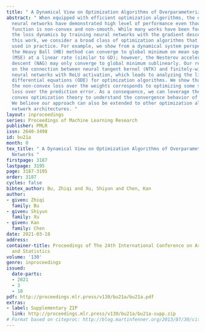 ```yaml
---
title: " A Dynamical View on Optimization Algorithms of Overparameterized Neural Networks "
abstract: " When equipped with efficient optimization algorithms, the over-parameterized
  neural networks have demonstrated high level of performance even though the loss
  function is non-convex and non-smooth. While many works have been focusing on understanding
  the loss dynamics by training neural networks with the gradient descent (GD), in
  this work, we consider a broad class of optimization algorithms that are commonly
  used in practice. For example, we show from a dynamical system perspective that
  the Heavy Ball (HB) method can converge to global minimum on mean squared error
  (MSE) at a linear rate (similar to GD); however, the Nesterov accelerated gradient
  descent (NAG) may only converge to global minimum sublinearly. Our results rely
  on the connection between neural tangent kernel (NTK) and finitely-wide over-parameterized
  neural networks with ReLU activation, which leads to analyzing the limiting ordinary
  differential equations (ODE) for optimization algorithms. We show that, optimizing
  the non-convex loss over the weights corresponds to optimizing some strongly convex
  loss over the prediction error. As a consequence, we can leverage the classical
  convex optimization theory to understand the convergence behavior of neural networks.
  We believe our approach can also be extended to other optimization algorithms and
  network architectures. "
layout: inproceedings
series: Proceedings of Machine Learning Research
publisher: PMLR
issn: 2640-3498
id: bu21a
month: 0
tex_title: " A Dynamical View on Optimization Algorithms of Overparameterized Neural
  Networks "
firstpage: 3187
lastpage: 3195
page: 3187-3195
order: 3187
cycles: false
bibtex_author: Bu, Zhiqi and Xu, Shiyun and Chen, Kan
author:
- given: Zhiqi
  family: Bu
- given: Shiyun
  family: Xu
- given: Kan
  family: Chen
date: 2021-03-18
address:
container-title: Proceedings of The 24th International Conference on Artificial Intelligence
  and Statistics
volume: '130'
genre: inproceedings
issued:
  date-parts:
  - 2021
  - 3
  - 18
pdf: http://proceedings.mlr.press/v130/bu21a/bu21a.pdf
extras:
- label: Supplementary ZIP
  link: http://proceedings.mlr.press/v130/bu21a/bu21a-supp.zip
# Format based on citeproc: http://blog.martinfenner.org/2013/07/30/citeproc-yaml-for-bibliographies/
---
```

